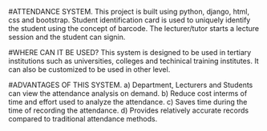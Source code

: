 #ATTENDANCE SYSTEM.
This project is built using python, django, html, css and bootstrap. Student identification card is used to uniquely identify the student using the concept of barcode. The lecturer/tutor starts a lecture session and the student can signin.

#WHERE CAN IT BE USED?
This system is designed to be used in tertiary institutions such as universities, colleges and techinical training institutes. It can also be customized to be used in other level.

#ADVANTAGES OF THIS SYSTEM.
a) Department, Lecturers and Students can view the attendance analysis on demand.
b) Reduce cost interms of time and effort used to analyze the attendance.
c) Saves time during the time of recording the attendance.
d) Provides relatively accurate records compared to traditional attendance methods.